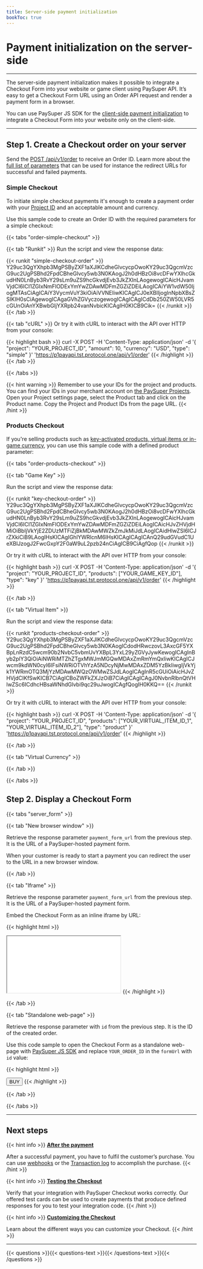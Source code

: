 ```yaml
---
title: Server-side payment initialization
bookToc: true
---
```


# Payment initialization on the server-side
***

The server-side payment initialization makes it possible to integrate a Checkout Form into your website or game client using PaySuper API. It’s easy to get a Checkout Form URL using an Order API request and render a payment form in a browser.

You can use PaySuper JS SDK for the [client-side payment initialization](/docs/payments/sdk-integration/) to integrate a Checkout Form into your website only on the client-side.

***

## **Step 1.** Create a Checkout order on your server

Send the [POST /api/v1/order](/docs/api/#tag/Payment-Order) to receive an Order ID. Learn more about the [full list of parameters](/docs/api/#tag/Payment-Order/paths/~1api~1v1~1order/post) that can be used for instance the redirect URLs for successful and failed payments.

### **Simple Checkout**

To initiate simple checkout payments it's enough to create a payment order with your [Project ID](/docs/payments/quick-start/#step-2-set-up-a-project) and an acceptable amount and currency.

Use this sample code to create an Order ID with the required parameters for a simple checkout:

{{< tabs "order-simple-checkout" >}}

{{< tab "Runkit" >}}
Run the script and view the response data:

{{< runkit "simple-checkout-order" >}}
Y29uc3QgYXhpb3MgPSByZXF1aXJlKCdheGlvcycpOwoKY29uc3QgcmVzcG9uc2UgPSBhd2FpdCBheGlvcy5wb3N0KAogJ2h0dHBzOi8vcDFwYXlhcGkudHN0LnByb3RvY29sLm9uZS9hcGkvdjEvb3JkZXInLAogewogICAicHJvamVjdCI6ICI1ZGIxNmFlODExYmYwZDAwMDFmZGZiZDEiLAogICAiYW1vdW50IjogMTAsCiAgICAiY3VycmVuY3kiOiAiVVNEIiwKICAgICJ0eXBlIjogInNpbXBsZSIKIH0sCiAgewogICAgaGVhZGVyczogewogICAgICAgICdDb250ZW50LVR5cGUnOiAnYXBwbGljYXRpb24vanNvbicKICAgIH0KICB9Cik=
{{< /runkit >}}
{{< /tab >}}

{{< tab "cURL" >}}
Or try it with cURL to interact with the API over HTTP from your console:

{{< highlight bash >}}
curl -X POST -H 'Content-Type: application/json' -d '{
    "project": "YOUR_PROJECT_ID",
    "amount": 10,
    "currency": "USD",
    "type": "simple"
}' 'https://p1payapi.tst.protocol.one/api/v1/order'
{{< /highlight >}}
{{< /tab >}}

{{< /tabs >}}

{{< hint warning >}}
Remember to use your IDs for the project and products. You can find your IDs in your merchant account on [the PaySuper Projects](https://paysupermgmt.tst.protocol.one/projects/). Open your Project settings page, select the Product tab and click on the Product name. Copy the Project and Product IDs from the page URL.
{{< /hint >}}

### **Products Checkout**

If you're selling products such as [key-activated products, virtual items or in-game currency](/docs/payments/quick-start/#step-3-additional-sales-options), you can use this sample code with a defined product parameter:

{{< tabs "order-products-checkout" >}}

{{< tab "Game Key" >}}

Run the script and view the response data:

{{< runkit "key-checkout-order" >}}
Y29uc3QgYXhpb3MgPSByZXF1aXJlKCdheGlvcycpOwoKY29uc3QgcmVzcG9uc2UgPSBhd2FpdCBheGlvcy5wb3N0KAogJ2h0dHBzOi8vcDFwYXlhcGkudHN0LnByb3RvY29sLm9uZS9hcGkvdjEvb3JkZXInLAogewogICAicHJvamVjdCI6ICI1ZGIxNmFlODExYmYwZDAwMDFmZGZiZDEiLAogICAicHJvZHVjdHMiOiBbIjVkYjE2ZDUzMTFiZjBkMDAwMWZkZmJkMiJdLAogICAidHlwZSI6ICJrZXkiCiB9LAogIHsKICAgIGhlYWRlcnM6IHsKICAgICAgICAnQ29udGVudC1UeXBlJzogJ2FwcGxpY2F0aW9uL2pzb24nCiAgICB9CiAgfQop
{{< /runkit >}}

Or try it with cURL to interact with the API over HTTP from your console:

{{< highlight bash >}}
curl -X POST -H 'Content-Type: application/json' -d '{
    "project": "YOUR_PROJECT_ID",
    "products": ["YOUR_GAME_KEY_ID"],
    "type": "key"
}' 'https://p1payapi.tst.protocol.one/api/v1/order'
{{< /highlight >}}

{{< /tab >}}

{{< tab "Virtual Item" >}}

Run the script and view the response data:

{{< runkit "products-checkout-order" >}}
Y29uc3QgYXhpb3MgPSByZXF1aXJlKCdheGlvcycpOwoKY29uc3QgcmVzcG9uc2UgPSBhd2FpdCBheGlvcy5wb3N0KAogICdodHRwczovL3AxcGF5YXBpLnRzdC5wcm90b2NvbC5vbmUvYXBpL3YxL29yZGVyJywKewogICAgInByb2plY3QiOiAiNWRiMTZhZTgxMWJmMGQwMDAxZmRmYmQxIiwKICAgICJwcm9kdWN0cyI6IFsiNWRiOTVhYzA5NDcyNjMwMDAxZDM5YzBkIiwgIjVkYjk1YWRmOTQ3MjYzMDAwMWQzOWMwZSJdLAogICAgInR5cGUiOiAicHJvZHVjdCIKfSwKICB7CiAgICBoZWFkZXJzOiB7CiAgICAgICAgJ0NvbnRlbnQtVHlwZSc6ICdhcHBsaWNhdGlvbi9qc29uJwogICAgfQogIH0KKQ==
{{< /runkit >}}

Or try it with cURL to interact with the API over HTTP from your console:

{{< highlight bash >}}
curl -X POST -H 'Content-Type: application/json' -d '{
    "project": "YOUR_PROJECT_ID",
    "products": ["YOUR_VIRTUAL_ITEM_ID_1", "YOUR_VIRTUAL_ITEM_ID_2"],
    "type": "product"
}' 'https://p1payapi.tst.protocol.one/api/v1/order'
{{< /highlight >}}

{{< /tab >}}

{{< tab "Virtual Currency" >}}


{{< /tab >}}

{{< /tabs >}}

## **Step 2.** Display a Checkout Form

{{< tabs "server_form" >}}

{{< tab "New browser window" >}}

Retrieve the response parameter `payment_form_url` from the previous step. It is the URL of a PaySuper-hosted payment form.

When your customer is ready to start a payment you can redirect the user to the URL in a new browser window.

{{< /tab >}}

{{< tab "Iframe" >}}

Retrieve the response parameter `payment_form_url` from the previous step. It is the URL of a PaySuper-hosted payment form.

Embed the Checkout Form as an inline iframe by URL:

{{< highlight html >}}
<iframe src="{payment_form_url}"></iframe>
{{< /highlight >}}

{{< /tab >}}

{{< tab "Standalone web-page" >}}

Retrieve the response parameter with `id` from the previous step. It is the ID of the created order.

Use this code sample to open the Checkout Form as a standalone web-page with [PaySuper JS SDK](/docs/payments/sdk-integration/#step-1-embed-the-checkout-form) and replace `YOUR_ORDER_ID` in the `formUrl` with `id` value:

{{< highlight html >}}
<script>
function buyItems() {
    const paySuper = new PaySuper({
        formUrl: 'https://order.pay.super.com/?order_id=YOUR_ORDER_ID'
    });

    paySuper.renderPage();
}
</script>

<button onclick="buyItems()">BUY</button>
{{< /highlight >}}

{{< /tab >}}

{{< /tabs >}}

***

## Next steps

{{< hint info >}}
[**After the payment**](/docs/payments/live/)

After a successful payment, you have to fulfil the customer’s purchase. You can use [webhooks](ССЫЛКА) or the [Transaction log](ССЫЛКА) to accomplish the purchase.
{{< /hint >}}

{{< hint info >}}
[**Testing the Checkout**](/docs/payments/testing/)

Verify that your integration with PaySuper Checkout works correctly. Our offered test cards can be used to create payments that produce defined responses for you to test your integration code.
{{< /hint >}}

{{< hint info >}}
[**Customizing the Checkout**](/docs/payments/customization/)

Learn about the different ways you can customize your Checkout.
{{< /hint >}}

***

{{< questions >}}{{< questions-text >}}{{< /questions-text >}}{{< /questions >}}